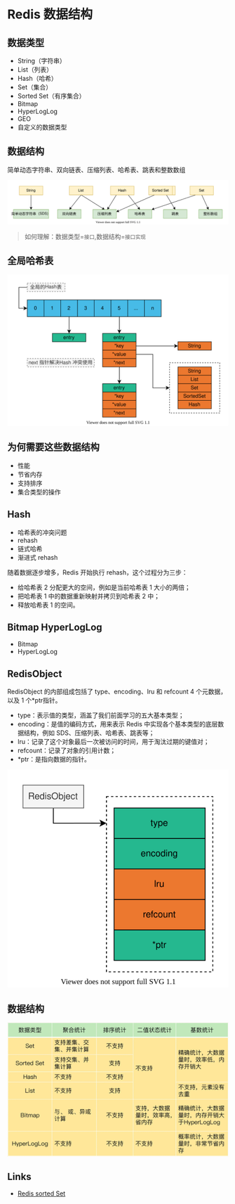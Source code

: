 # Redis 数据结构

## 数据类型

- String（字符串）
- List（列表）
- Hash（哈希）
- Set（集合）
- Sorted Set（有序集合）
- Bitmap
- HyperLogLog
- GEO
- 自定义的数据类型


## 数据结构

简单动态字符串、双向链表、压缩列表、哈希表、跳表和整数数组

![redis.drawio.svg](./images/redis.drawio.svg)

> 如何理解：数据类型=`接口`,数据结构=`接口实现`

## 全局哈希表

![redis-global-hash-table.drawio.svg](./images/redis-global-hash-table.drawio.svg)

## 为何需要这些数据结构

- 性能
- 节省内存
- 支持排序
- 集合类型的操作

## Hash

- 哈希表的冲突问题
- rehash
- 链式哈希
- 渐进式 rehash

随着数据逐步增多，Redis 开始执行 rehash，这个过程分为三步：
- 给哈希表 2 分配更大的空间，例如是当前哈希表 1 大小的两倍；
- 把哈希表 1 中的数据重新映射并拷贝到哈希表 2 中；
- 释放哈希表 1 的空间。

## Bitmap HyperLogLog

- Bitmap
- HyperLogLog

## RedisObject

RedisObject 的内部组成包括了 type、encoding、lru 和 refcount 4 个元数据，以及 1 个*ptr指针。

- type：表示值的类型，涵盖了我们前面学习的五大基本类型；
- encoding：是值的编码方式，用来表示 Redis 中实现各个基本类型的底层数据结构，例如 SDS、压缩列表、哈希表、跳表等；
- lru：记录了这个对象最后一次被访问的时间，用于淘汰过期的键值对；
- refcount：记录了对象的引用计数；
- *ptr：是指向数据的指针。

![redis-redis-object.drawio.svg](./images/redis-redis-object.drawio.svg)


## 数据结构

![](./images/redis-data-type.png)

## Links 

- [Redis sorted Set](https://juejin.cn/post/6844903512413831181)